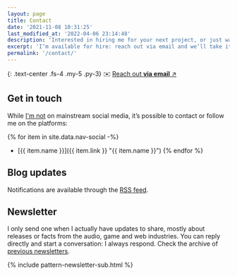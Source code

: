 ```yaml
---
layout: page
title: Contact
date: '2021-11-08 10:31:25'
last_modified_at: '2022-04-06 23:14:48'
description: 'Interested in hiring me for your next project, or just want to connect? Find all the info, including (some) social media and my irregular newsletter.'
excerpt: 'I’m available for hire: reach out via email and we’ll take it from there. If you need bass tracks or production, it’s possible to use <a href="https://soundbetter.com/profiles/206552-minutes-to-midnight">SoundBetter</a>, a safe and secure platform to hire freelance musicians.'
permalink: '/contact/'
---
```

{: .text-center .fs-4 .my-5 .py-3}
✉️ [Reach out **via email** ↗︎](mailto:contact@minutestomidnight.co.uk)

## Get in touch

While [I'm not](/blog/escape-from-social-media/) on mainstream social media, it’s possible to contact or follow me on the platforms: 

{% for item in site.data.nav-social -%}
- [{{ item.name }}]({{ item.link }} "{{ item.name }}")
{% endfor %}

## Blog updates

Notifications are available through the [RSS feed](/feed.xml).

## Newsletter

I only send one when I actually have updates to share, mostly about releases or facts from the audio, game and web industries. You can reply directly and start a conversation: I always respond. Check the archive of [previous newsletters](https://us17.campaign-archive.com/home/?u=dd893fb89a7ad82c176b2527b&id=d54c366fbf).

{% include pattern-newsletter-sub.html %}
